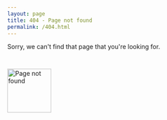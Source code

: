 ```yaml
---
layout: page
title: 404 - Page not found
permalink: /404.html
---
```


Sorry, we can't find that page that you're looking for.

<img src="{{ site.baseurl }}/images/404.jpg" alt="Page not found" style="width:100px;margin:2em 0;"/>
